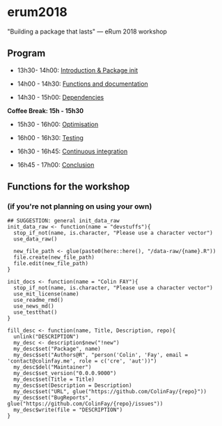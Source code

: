 # erum2018
"Building a package that lasts" — eRum 2018 workshop

## Program

+ 13h30- 14h00: [Introduction & Package init](chap1.pdf)

+ 14h00 - 14h30: [Functions and documentation](chap2.pdf)

+ 14h30 - 15h00: [Dependencies](chap3.pdf)

__Coffee Break: 15h - 15h30__ 

+ 15h30 - 16h00: [Optimisation](chap4.pdf)

+ 16h00 - 16h30: [Testing](chap5.pdf)

+ 16h30 - 16h45: [Continuous integration](chap6.pdf)

+ 16h45 - 17h00: [Conclusion](chap7.pdf)

## Functions for the workshop

### (if you're not planning on using your own)

```
## SUGGESTION: general init_data_raw
init_data_raw <- function(name = "devstuffs"){
  stop_if_not(name, is.character, "Please use a character vector")
  use_data_raw()
  
  new_file_path <- glue(paste0(here::here(), "/data-raw/{name}.R"))
  file.create(new_file_path)
  file.edit(new_file_path)
}

init_docs <- function(name = "Colin FAY"){
  stop_if_not(name, is.character, "Please use a character vector")
  use_mit_license(name)
  use_readme_rmd()
  use_news_md()
  use_testthat()
}

fill_desc <- function(name, Title, Description, repo){
  unlink("DESCRIPTION")
  my_desc <- description$new("!new")
  my_desc$set("Package", name)
  my_desc$set("Authors@R", "person('Colin', 'Fay', email = 'contact@colinfay.me', role = c('cre', 'aut'))")
  my_desc$del("Maintainer")
  my_desc$set_version("0.0.0.9000")
  my_desc$set(Title = Title)
  my_desc$set(Description = Description)
  my_desc$set("URL", glue("https://github.com/ColinFay/{repo}"))
  my_desc$set("BugReports", glue("https://github.com/ColinFay/{repo}/issues"))
  my_desc$write(file = "DESCRIPTION")
}
```
